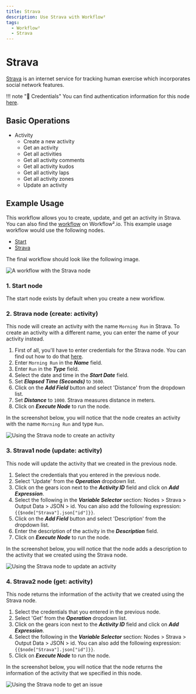 ```yaml
---
title: Strava
description: Use Strava with Workflow²
tags:
  - Workflow²
  - Strava
---
```

# Strava

[Strava](https://www.strava.com/) is an internet service for tracking human exercise which incorporates social network features.

!!! note "🔑 Credentials"
    You can find authentication information for this node [here](/workflow/integrations/credentials/strava/).


## Basic Operations

* Activity
    * Create a new activity
    * Get an activity
    * Get all activities
    * Get all activity comments
    * Get all activity kudos
    * Get all activity laps
    * Get all activity zones
    * Update an activity

## Example Usage

This workflow allows you to create, update, and get an activity in Strava. You can also find the [workflow](https://n8n.io/workflows/744) on Workflow².io. This example usage workflow would use the following nodes.
- [Start](/workflow/integrations/core-nodes/n8n-nodes-base.start/)
- [Strava]()

The final workflow should look like the following image.

![A workflow with the Strava node](/_images/integrations/nodes/strava/workflow.png)

### 1. Start node

The start node exists by default when you create a new workflow.

### 2. Strava node (create: activity)

This node will create an activity with the name `Morning Run` in Strava. To create an activity with a different name, you can enter the name of your activity instead.

1. First of all, you'll have to enter credentials for the Strava node. You can find out how to do that [here](/workflow/integrations/credentials/strava/).
2. Enter `Morning Run` in the ***Name*** field.
3. Enter `Run` in the ***Type*** field.
4. Select the date and time in the ***Start Date*** field.
5. Set ***Elapsed Time (Seconds)*** to `3600`.
6. Click on the ***Add Field*** button and select 'Distance' from the dropdown list.
7. Set ***Distance*** to `1000`. Strava measures distance in meters.
8. Click on ***Execute Node*** to run the node.

In the screenshot below, you will notice that the node creates an activity with the name `Morning Run` and type `Run`.

![Using the Strava node to create an activity](/_images/integrations/nodes/strava/strava_node.png)



### 3. Strava1 node (update: activity)

This node will update the activity that we created in the previous node.

1. Select the credentials that you entered in the previous node.
2. Select 'Update' from the ***Operation*** dropdown list.
3. Click on the gears icon next to the ***Activity ID*** field and click on ***Add Expression***.
4. Select the following in the ***Variable Selector*** section: Nodes > Strava > Output Data > JSON > id. You can also add the following expression: `{{$node["Strava"].json["id"]}}`.
5. Click on the ***Add Field*** button and select 'Description' from the dropdown list.
6. Enter the description of the activity in the ***Description*** field.
7. Click on ***Execute Node*** to run the node.


In the screenshot below, you will notice that the node adds a description to the activity that we created using the Strava node.

![Using the Strava node to update an activity](/_images/integrations/nodes/strava/strava1_node.png)



### 4. Strava2 node (get: activity)

This node returns the information of the activity that we created using the Strava node.

1. Select the credentials that you entered in the previous node.
2. Select 'Get' from the ***Operation*** dropdown list.
3. Click on the gears icon next to the ***Activity ID*** field and click on ***Add Expression***.
4. Select the following in the ***Variable Selector*** section: Nodes > Strava > Output Data > JSON > id. You can also add the following expression: `{{$node["Strava"].json["id"]}}`.
5. Click on ***Execute Node*** to run the node.


In the screenshot below, you will notice that the node returns the information of the activity that we specified in this node.

![Using the Strava node to get an issue](/_images/integrations/nodes/strava/strava2_node.png)




